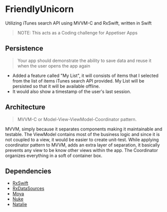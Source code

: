 # FriendlyUnicorn
Utilizing iTunes search API using MVVM-C and RxSwift, written in Swift

> NOTE: This acts as a Coding challenge for Appetiser Apps

## Persistence
> Your app should demonstrate the ability to save data and reuse it when the user opens the app again

- Added a feature called "My List", it will consists of items that I selected from the list of items iTunes search API provided. My List will be persisted so that it will be available offline.
- It would also show a timestamp of the user's last session.

## Architecture
> MVVM-C or Model-View-ViewModel-Coordinator pattern.

MVVM, simply because it separates components making it maintainable and testable. The ViewModel contains most of the business logic and since it is not coupled to a view, it would be easier to create unit-test. While applying coordinator pattern to MVVM, adds an extra layer of separation, it basically prevents any view to be know other views within the app. The Coordinator organizes everything in a soft of container box.

## Dependencies
- [RxSwift](https://github.com/reactiveX/rxswift)
- [RxDataSources](https://github.com/RxSwiftCommunity/RxDataSources)
- [Moya](https://github.com/Moya/Moya)
- [Nuke](https://github.com/kean/Nuke)
- [Natalie](https://github.com/krzyzanowskim/Natalie)

